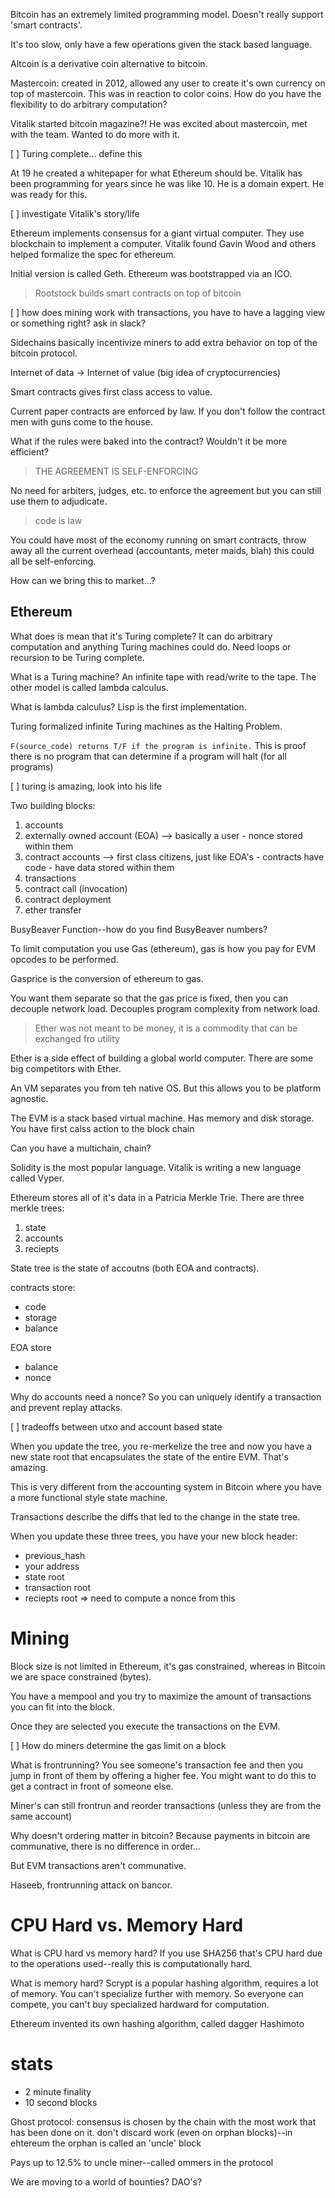 Bitcoin has an extremely limited programming model. Doesn't really support 'smart contracts'.

It's too slow, only have a few operations given the stack based language.

Altcoin is a derivative coin alternative to bitcoin.

Mastercoin: created in 2012, allowed any user to create it's own currency on top of mastercoin. This was in reaction to color coins. How do you have the flexibility to do arbitrary computation?

Vitalik started bitcoin magazine?! He was excited about mastercoin, met with the team. Wanted to do more with it.

[ ] Turing complete... define this

At 19 he created a whitepaper for what Ethereum should be. Vitalik has been programming for years since he was like 10. He is a domain expert. He was ready for this.

[ ] investigate Vitalik's story/life

Ethereum implements consensus for a giant virtual computer. They use blockchain to implement a computer. Vitalik found Gavin Wood and others helped formalize the spec for ethereum.

Initial version is called Geth. Ethereum was bootstrapped via an ICO.

> Rootstock builds smart contracts on top of bitcoin

[ ] how does mining work with transactions, you have to have a lagging view or something right? ask in slack?

Sidechains basically incentivize miners to add extra behavior on top of the bitcoin protocol.

Internet of data -> Internet of value (big idea of cryptocurrencies)

Smart contracts gives first class access to value.

Current paper contracts are enforced by law. If you don't follow the contract men with guns come to the house.

What if the rules were baked into the contract? Wouldn't it be more efficient?

> THE AGREEMENT IS SELF-ENFORCING

No need for arbiters, judges, etc. to enforce the agreement but you can still use them to adjudicate.

> code is law

You could have most of the economy running on smart contracts, throw away all the current overhead (accountants, meter maids, blah) this could all be self-enforcing.

How can we bring this to market...?

## Ethereum
What does is mean that it's Turing complete? It can do arbitrary computation and anything Turing machines could do. Need loops or recursion to be Turing complete.

What is a Turing machine? An infinite tape with read/write to the tape. The other model is called lambda calculus.

What is lambda calculus? Lisp is the first implementation.

Turing formalized infinite Turing machines as the Halting Problem.

`F(source_code) returns T/F if the program is infinite.` This is proof there is no program that can determine if a program will halt (for all programs)

[ ] turing is amazing, look into his life

Two building blocks:
1. accounts
  1. externally owned account (EOA) --> basically a user
    - nonce stored within them
  2. contract accounts --> first class citizens, just like EOA's
    - contracts have code
    - have data stored within them
2. transactions
  1. contract call (invocation)
  2. contract deployment
  3. ether transfer

BusyBeaver Function--how do you find BusyBeaver numbers?

To limit computation you use Gas (ethereum), gas is how you pay for EVM opcodes to be performed.

Gasprice is the conversion of ethereum to gas.

You want them separate so that the gas price is fixed, then you can decouple network load. Decouples program complexity from network load.

> Ether was not meant to be money, it is a commodity that can be exchanged fro utility

Ether is a side effect of building a global world computer. There are some big competitors with Ether.

An VM separates you from teh native OS. But this allows you to be platform agnostic.

The EVM is a stack based virtual machine. Has memory and disk storage. You have first calss action to the block chain

Can you have a multichain, chain?

Solidity is the most popular language. Vitalik is writing a new language called Vyper.

Ethereum stores all of it's data in a Patricia Merkle Trie. There are three merkle trees:
1. state
2. accounts
3. reciepts

State tree is the state of accoutns (both EOA and contracts).

contracts store:
- code
- storage
- balance

EOA store
- balance
- nonce

Why do accounts need a nonce? So you can uniquely identify a transaction and prevent replay attacks.

[ ] tradeoffs between utxo and account based state

When you update the tree, you re-merkelize the tree and now you have a new state root that encapsulates the state of the entire EVM. That's amazing.

This is very different from the accounting system in Bitcoin where you have a more functional style state machine.

Transactions describe the diffs that led to the change in the state tree.

When you update these three trees, you have your new block header:
- previous_hash
- your address
- state root
- transaction root
- reciepts root
=> need to compute a nonce from this

# Mining
Block size is not limited in Ethereum, it's gas constrained, whereas in Bitcoin we are space constrained (bytes).

You have a mempool and you try to maximize the amount of transactions you can fit into the block.

Once they are selected you execute the transactions on the EVM.

[ ] How do miners determine the gas limit on a block

What is frontrunning? You see someone's transaction fee and then you jump in front of them by offering a higher fee. You might want to do this to get a contract in front of someone else.

Miner's can still frontrun and reorder transactions (unless they are from the same account)

Why doesn't ordering matter in bitcoin? Because payments in bitcoin are communative, there is no difference in order...

But EVM transactions aren't communative.

Haseeb, frontrunning attack on bancor.

# CPU Hard vs. Memory Hard
What is CPU hard vs memory hard? If you use SHA256 that's CPU hard due to the operations used--really this is computationally hard.

What is memory hard? Scrypt is a popular hashing algorithm, requires a lot of memory. You can't specialize further with memory. So everyone can compete, you can't buy specialized hardward for computation.

Ethereum invented its own hashing algorithm, called dagger Hashimoto

# stats
- 2 minute finality
- 10 second blocks

Ghost protocol:
consensus is chosen by the chain with the most work that has been done on it. don't discard work (even on orphan blocks)--in ehtereum the orphan is called an 'uncle' block

Pays up to 12.5% to uncle miner--called ommers in the protocol

We are moving to a world of bounties? DAO's?

